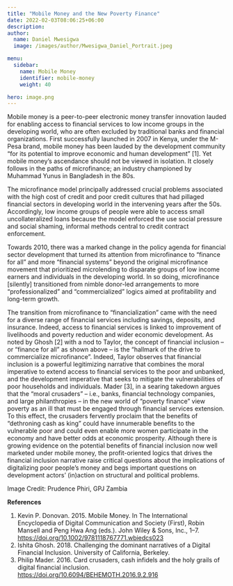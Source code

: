 ```yaml
---
title: "Mobile Money and the New Poverty Finance"
date: 2022-02-03T08:06:25+06:00
description:
author:
  name: Daniel Mwesigwa
  image: /images/author/Mwesigwa_Daniel_Portrait.jpeg

menu:
  sidebar:
    name: Mobile Money
    identifier: mobile-money
    weight: 40

hero: image.png
---
```


Mobile money is a peer-to-peer electronic money transfer innovation lauded for enabling access to financial services to low income groups in the developing world, who are often excluded by traditional banks and financial organizations. First successfully launched in 2007 in Kenya, under the M-Pesa brand, mobile money has been lauded by the development community “for its potential to improve economic and human development” [1]. Yet mobile money’s ascendance should not be viewed in isolation. It closely follows in the paths of microfinance; an industry championed by Muhammad Yunus in Bangladesh in the 80s.

The microfinance model principally addressed crucial problems associated with the high cost of credit and poor credit cultures that had pillaged financial sectors in developing world in the intervening years after the 50s. Accordingly, low income groups of people were able to access small uncollateralized loans because the model enforced the use social pressure and social shaming, informal methods central to credit contract enforcement.

Towards 2010, there was a marked change in the policy agenda for financial sector development that turned its attention from microfinance to “finance for all” and more “financial systems” beyond the original microfinance movement that prioritized microlending to disparate groups of low income earners and individuals in the developing world. In so doing, microfinance [silently] transitioned from nimble donor-led arrangements to more “professionalized” and “commercialized” logics aimed at profitability and long-term growth.

The transition from microfinance to “financialization” came with the need for a diverse range of financial services including savings, deposits, and insurance. Indeed, access to financial services is linked to improvement of livelihoods and poverty reduction and wider economic development. As noted by Ghosh [2] with a nod to Taylor, the concept of financial inclusion – or “finance for all” as shown above – is the “hallmark of the drive to commercialize microfinance”. Indeed, Taylor observes that financial inclusion is a powerful legitimizing narrative that combines the moral imperative to extend access to financial services to the poor and unbanked, and the development imperative that seeks to mitigate the vulnerabilities of poor households and individuals. Mader [3], in a searing takedown argues that the “moral crusaders” – i.e., banks, financial technology companies, and large philanthropies – in the new world of “poverty finance” view poverty as an ill that must be engaged through financial services extension. To this effect, the crusaders fervently proclaim that the benefits of “dethroning cash as king” could have innumerable benefits to the vulnerable poor and could even enable more women participate in the economy and have better odds at economic prosperity. Although there is growing evidence on the potential benefits of financial inclusion now well marketed under mobile money, the profit-oriented logics that drives the financial inclusion narrative raise critical questions about the implications of digitalizing poor people’s money and begs important questions on development actors’ (in)action on structural and political problems.

Image Credit: Prudence Phiri, GPJ Zambia

**References**

1.	Kevin P. Donovan. 2015. Mobile Money. In The International Encyclopedia of Digital Communication and Society (First), Robin Mansell and Peng Hwa Ang (eds.). John Wiley & Sons, Inc., 1–7. https://doi.org/10.1002/9781118767771.wbiedcs023
2.	Ishita Ghosh. 2018. Challenging the dominant narratives of a Digital Financial Inclusion. University of California, Berkeley.
3.	Philip Mader. 2016. Card crusaders, cash infidels and the holy grails of digital financial inclusion. https://doi.org/10.6094/BEHEMOTH.2016.9.2.916
